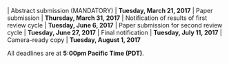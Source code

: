 
| Abstract submission (MANDATORY)               | **Tuesday, March 21, 2017**
| Paper submission                              | **Thursday, March 31, 2017**
| Notification of results of first review cycle	| **Tuesday, June 6, 2017**
| Paper submission for second review cycle	    | **Tuesday, June 27, 2017**
| Final notification	                        | **Tuesday, July 11, 2017**
| Camera-ready copy	                            | **Tuesday, August 1, 2017**

All deadlines are at **5:00pm Pacific Time (PDT)**.

